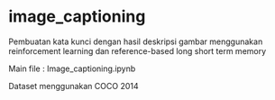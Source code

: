 # image_captioning
Pembuatan kata kunci dengan hasil deskripsi gambar menggunakan reinforcement learning dan reference-based long short term memory

Main file : Image_captioning.ipynb <br/>

Dataset menggunakan COCO 2014
